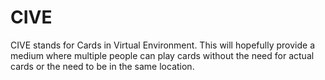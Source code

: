 # CIVE
CIVE stands for Cards in Virtual Environment. This will hopefully provide a medium where multiple people can play cards without the need for actual cards or the need to be in the same location. 
